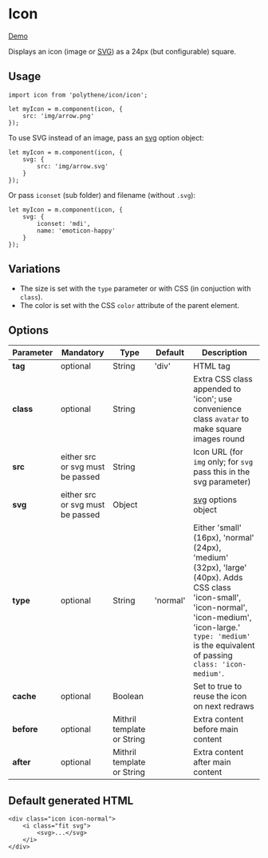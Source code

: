 # Icon

<a class="btn-demo" href="http://arthurclemens.github.io/Polythene-Examples/icon.html">Demo</a>

Displays an icon (image or [SVG](#svg)) as a 24px (but configurable) square. 


## Usage

	import icon from 'polythene/icon/icon';

	let myIcon = m.component(icon, {
		src: 'img/arrow.png'
	});

To use SVG instead of an image, pass an [svg](#svg) option object:

	let myIcon = m.component(icon, {
		svg: {
		    src: 'img/arrow.svg'
		}
	});

Or pass `iconset` (sub folder) and filename (without `.svg`):

	let myIcon = m.component(icon, {
		svg: {
			iconset: 'mdi',
		    name: 'emoticon-happy'
		}
	});


## Variations

* The size is set with the `type` parameter or with CSS (in conjuction with `class`).
* The color is set with the CSS `color` attribute of the parent element.


## Options

| **Parameter** |  **Mandatory** | **Type** | **Default** | **Description** |
| ------------- | -------------- | -------- | ----------- | --------------- |
| **tag** | optional | String | 'div' | HTML tag |
| **class** | optional | String |  | Extra CSS class appended to 'icon'; use convenience class `avatar` to make square images round |
| **src** | either src or svg must be passed | String |  | Icon URL (for `img` only; for `svg` pass this in the svg parameter) |
| **svg** | either src or svg must be passed | Object |  | [svg](#svg) options object |
| **type** | optional | String | 'normal' | Either 'small' (16px), 'normal' (24px), 'medium' (32px), 'large' (40px). Adds CSS class 'icon-small', 'icon-normal', 'icon-medium', 'icon-large.' `type: 'medium'` is the equivalent of passing `class: 'icon-medium'`. |
| **cache** | optional | Boolean | | Set to true to reuse the icon on next redraws |
| **before** | optional | Mithril template or String | | Extra content before main content |
| **after** | optional | Mithril template or String | | Extra content after main content |


## Default generated HTML

	<div class="icon icon-normal">
	    <i class="fit svg">
	        <svg>...</svg>
	    </i>
	</div>


